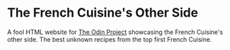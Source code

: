 # The French Cuisine's Other Side
A fool HTML website for [The Odin Project](https://www.theodinproject.com) showcasing the French Cuisine's other side. The best unknown recipes from the top first French Cuisine. 